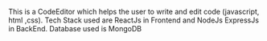 This is a CodeEditor which helps the user to write and edit code (javascript, html ,css).
Tech Stack used are ReactJs in Frontend and NodeJs ExpressJs in BackEnd.
Database used is MongoDB
